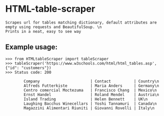 # HTML-table-scraper
    Scrapes url for tables matching dictionary, default attributes are empty using requests and BeautifulSoup. \n
    Prints in a neat, easy to see way

##    Example usage:
    >>> from HTMLtableScraper import tableScraper
    >>> tableScraper('https://www.w3schools.com/html/html_tables.asp', {"id": "customers"})
    >>> Status code: 200

            Company                      | Contact          | Country\n
            Alfreds Futterkiste          | Maria Anders     | Germany\n
            Centro comercial Moctezuma   | Francisco Chang  | Mexico\n
            Ernst Handel                 | Roland Mendel    | Austria\n
            Island Trading               | Helen Bennett    | UK\n
            Laughing Bacchus Winecellars | Yoshi Tannamuri  | Canada\n
            Magazzini Alimentari Riuniti | Giovanni Rovelli | Italy\n
